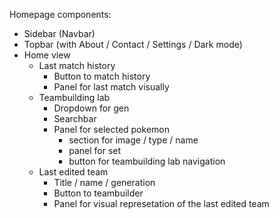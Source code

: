 Homepage components:

- Sidebar (Navbar)
- Topbar (with About / Contact / Settings / Dark mode)
- Home view
  - Last match history
    - Button to match history
    - Panel for last match visually
  - Teambuilding lab
    - Dropdown for gen
    - Searchbar
    - Panel for selected pokemon
      - section for image / type / name
      - panel for set
      - button for teambuilding lab navigation
  - Last edited team
    - Title / name / generation
    - Button to teambuilder
    - Panel for visual represetation of the last edited team
